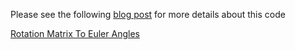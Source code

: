 Please see the following [blog post](https://www.learnopencv.com/rotation-matrix-to-euler-angles/) for more details about this code

[Rotation Matrix To Euler Angles](https://www.learnopencv.com/rotation-matrix-to-euler-angles/)
